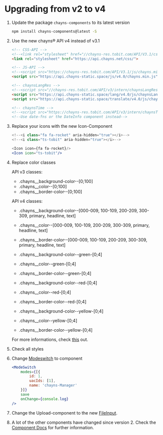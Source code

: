 # Upgrading from v2 to v4

1. Update the package `chayns-components` to its latest version
    ```bash
    npm install chayns-components@latest -S
    ```

2. Use the new chayns® API v4 instead of v3.1
    ```html
    <!-- CSS-API -->
    <!--<link rel="stylesheet" href="//chayns-res.tobit.com/API/V3.1/css/chayns.min.css">-->
    <link rel="stylesheet" href="https://api.chayns.net/css/">
    
    <!-- JS-API -->
    <!--<script src="https://chayns-res.tobit.com/API/V3.1/js/chayns.min.js"></script>-->
    <script src="https://api.chayns-static.space/js/v4.0/chayns.min.js"></script>
    
    <!-- chaynsLangRes -->
    <!--<script src="//chayns-res.tobit.com/API/v3/intern/chaynsLangRes/js/chaynsLangRes.js"></script>-->
    <script src="https://api.chayns-static.space/lang/v4.0/js/chaynsLangRes.min.js"></script>
    <script src="https://api.chayns-static.space/translate/v4.0/js/chaynsTranslate.min.js"></script>
    
    <!-- chaynsTime -->
    <!--<script src="https://chayns-res.tobit.com/API/v3/intern/chaynsTime/js/chaynsTime.min.js"></script>-->
    <!--Use date-fns or the DateInfo component instead-->
    ```

3. Replace your icons with the new Icon-Component
    ```jsx
    <!--<i class="fa fa-rocket" aria-hidden="true"></i>-->
    <!--<i class="ts-tobit" aria-hidden="true"></i>-->
    
    <Icon icon={fa fa-rocket}/>
    <Icon icon="ts-tobit"/>
    ```

4. Replace color classes

    API v3 classes:
    - .chayns__background-color--[0;100]
    - .chayns__color--[0;100]
    - .chayns__border-color--[0;100]
    
    API v4 classes:
    - .chayns__background-color--[000-009, 100-109, 200-209, 300-309, primary, headline, text]
    - .chayns__color--[000-009, 100-109, 200-209, 300-309, primary, headline, text]
    - .chayns__border-color--[000-009, 100-109, 200-209, 300-309, primary, headline, text]
    
    - .chayns__background-color--green-[0;4]
    - .chayns__color--green-[0;4]
    - .chayns__border-color--green-[0;4]
    
    - .chayns__background-color--red-[0;4]
    - .chayns__color--red-[0;4]
    - .chayns__border-color--red-[0;4]
    
    - .chayns__background-color--yellow-[0;4]
    - .chayns__color--yellow-[0;4]
    - .chayns__border-color--yellow-[0;4]
    
    For more informations, check [this](https://design.chayns.net/Farben) out.

5. Check all styles

6. Change [Modeswitch](/src/react-chayns-modeswitch/) to component

    ```jsx
    <ModeSwitch 
        modes={[{
            id: 1,
            uacIds: [1],
            name: 'chayns-Manager'
        }]}
        save
        onChange={console.log}
    />
    ```

7. Change the Upload-component to the new [FileInput](https://github.com/TobitSoftware/chayns-components/tree/master/src/react-chayns-file_input).
   
8. A lot of the other components have changed since version 2. Check the [Component Docs](https://github.com/TobitSoftware/chayns-components/blob/master/README.md) for further information.
